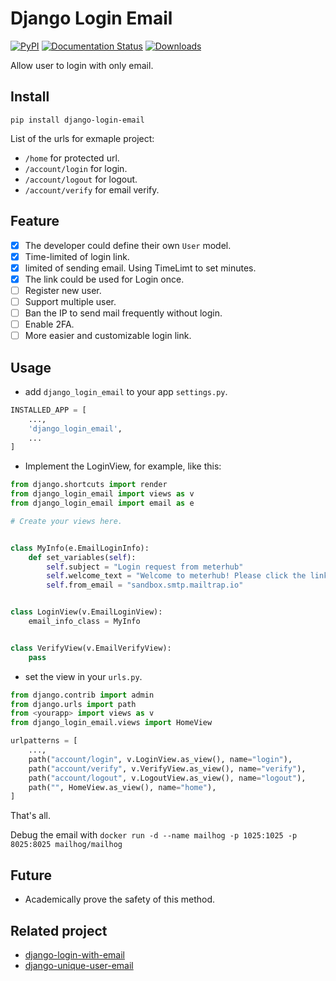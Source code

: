 # Django Login Email

[![PyPI](https://img.shields.io/pypi/v/django-login-email.svg)](https://pypi.python.org/pypi/django-login-email/)
[![Documentation Status](https://readthedocs.org/projects/django-login-email/badge/?version=latest)](https://django-login-email.readthedocs.io/en/latest/?badge=latest) [![Downloads](https://pepy.tech/badge/django-login-email/week)](https://pepy.tech/project/django-login-email)

Allow user to login with only email.

## Install

`pip install django-login-email`

List of the urls for exmaple project:

- `/home` for protected url.
- `/account/login` for login.
- `/account/logout` for logout.
- `/account/verify` for email verify.

## Feature

- [x] The developer could define their own `User` model.
- [x] Time-limited of login link.
- [x] limited of sending email. Using TimeLimt to set minutes.
- [x] The link could be used for Login once.
- [ ] Register new user.
- [ ] Support multiple user.
- [ ] Ban the IP to send mail frequently without login.
- [ ] Enable 2FA.
- [ ] More easier and customizable login link.

## Usage

- add `django_login_email` to your app `settings.py`.

```python
INSTALLED_APP = [
    ...,
    'django_login_email',
    ...
]
```

- Implement the LoginView, for example, like this:

```python
from django.shortcuts import render
from django_login_email import views as v
from django_login_email import email as e

# Create your views here.


class MyInfo(e.EmailLoginInfo):
    def set_variables(self):
        self.subject = "Login request from meterhub"
        self.welcome_text = "Welcome to meterhub! Please click the link below to login.<br>"
        self.from_email = "sandbox.smtp.mailtrap.io"


class LoginView(v.EmailLoginView):
    email_info_class = MyInfo


class VerifyView(v.EmailVerifyView):
    pass

```

- set the view in your `urls.py`.

```python
from django.contrib import admin
from django.urls import path
from <yourapp> import views as v
from django_login_email.views import HomeView

urlpatterns = [
    ...,
    path("account/login", v.LoginView.as_view(), name="login"),
    path("account/verify", v.VerifyView.as_view(), name="verify"),
    path("account/logout", v.LogoutView.as_view(), name="logout"),
    path("", HomeView.as_view(), name="home"),
]
```

That's all.

Debug the email with `docker run -d --name mailhog -p 1025:1025 -p 8025:8025 mailhog/mailhog`

## Future

- Academically prove the safety of this method.

## Related project

- [django-login-with-email](https://github.com/wsvincent/django-login-with-email)
- [django-unique-user-email](https://github.com/carltongibson/django-unique-user-email)
